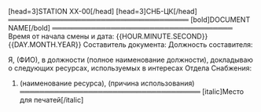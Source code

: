 [head=3]STATION XX-00[/head]
[head=3]СНБ-ЦК[/head]
═════════════════════════════════════
[bold]DOCUMENT NAME[/bold]
═════════════════════════════════════
Время от начала смены и дата: {{HOUR.MINUTE.SECOND}} {{DAY.MONTH.YEAR}}
Составитель документа:
Должность составителя:

Я, (ФИО), в должности (полное наименование должности), докладываю о следующих ресурсах, используемых в интересах Отдела Снабжения:
1. (наименование ресурса), (причина использования)
═════════════════════════════════════
[italic]Место для печатей[/italic]
